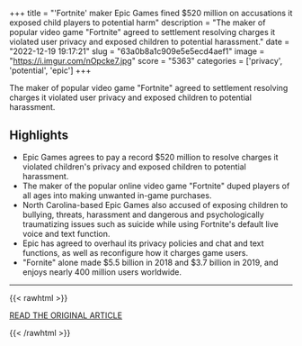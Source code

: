 +++
title = "'Fortnite' maker Epic Games fined $520 million on accusations it exposed child players to potential harm"
description = "The maker of popular video game \"Fortnite\" agreed to settlement resolving charges it violated user privacy and exposed children to potential harassment."
date = "2022-12-19 19:17:21"
slug = "63a0b8a1c909e5e5ecd4aef1"
image = "https://i.imgur.com/nOpcke7.jpg"
score = "5363"
categories = ['privacy', 'potential', 'epic']
+++

The maker of popular video game \"Fortnite\" agreed to settlement resolving charges it violated user privacy and exposed children to potential harassment.

## Highlights

- Epic Games agrees to pay a record $520 million to resolve charges it violated children's privacy and exposed children to potential harassment.
- The maker of the popular online video game "Fortnite" duped players of all ages into making unwanted in-game purchases.
- North Carolina-based Epic Games also accused of exposing children to bullying, threats, harassment and dangerous and psychologically traumatizing issues such as suicide while using Fortnite's default live voice and text function.
- Epic has agreed to overhaul its privacy policies and chat and text functions, as well as reconfigure how it charges game users.
- "Fornite" alone made $5.5 billion in 2018 and $3.7 billion in 2019, and enjoys nearly 400 million users worldwide.

---

{{< rawhtml >}}
  <p class="article-category">
    <a target="_blank" href="https://www.nbcnews.com/business/consumer/fortnite-maker-epic-games-fined-520-million-accusations-exposed-child-rcna62369">READ THE ORIGINAL ARTICLE</a>
  </p>
{{< /rawhtml >}}
